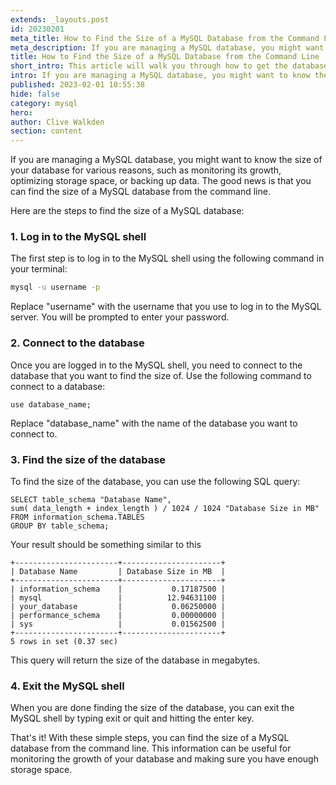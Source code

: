```yaml
---
extends: _layouts.post
id: 20230201
meta_title: How to Find the Size of a MySQL Database from the Command Line
meta_description: If you are managing a MySQL database, you might want to know the size of your database for various reasons, such as monitoring its growth, optimizing storage space, or backing up data. The good news is that you can find the size of a MySQL database from the command line.
title: How to Find the Size of a MySQL Database from the Command Line
short_intro: This article will walk you through how to get the database size from the cli command
intro: If you are managing a MySQL database, you might want to know the size of your database for various reasons, such as monitoring its growth, optimizing storage space, or backing up data. The good news is that you can find the size of a MySQL database from the command line.
published: 2023-02-01 10:55:38
hide: false
category: mysql
hero:
author: Clive Walkden
section: content
---
```


If you are managing a MySQL database, you might want to know the size of your database for various reasons, such as monitoring its growth, optimizing storage space, or backing up data. The good news is that you can find the size of a MySQL database from the command line.

Here are the steps to find the size of a MySQL database:

### 1. Log in to the MySQL shell
The first step is to log in to the MySQL shell using the following command in your terminal:

```bash
mysql -u username -p
```

Replace "username" with the username that you use to log in to the MySQL server. You will be prompted to enter your password.

### 2. Connect to the database
Once you are logged in to the MySQL shell, you need to connect to the database that you want to find the size of. Use the following command to connect to a database:

```mysql
use database_name;
```

Replace "database_name" with the name of the database you want to connect to.

### 3. Find the size of the database
To find the size of the database, you can use the following SQL query:

```mysql
SELECT table_schema "Database Name", 
sum( data_length + index_length ) / 1024 / 1024 "Database Size in MB" 
FROM information_schema.TABLES 
GROUP BY table_schema;
```

Your result should be something similar to this
```mysql
+-----------------------+----------------------+
| Database Name         | Database Size in MB  |
+-----------------------+----------------------+
| information_schema    |           0.17187500 |
| mysql                 |          12.94631100 |
| your_database         |           0.06250000 |
| performance_schema    |           0.00000000 |
| sys                   |           0.01562500 |
+-----------------------+----------------------+
5 rows in set (0.37 sec)
```

This query will return the size of the database in megabytes.

### 4. Exit the MySQL shell
When you are done finding the size of the database, you can exit the MySQL shell by typing exit or quit and hitting the enter key.

That's it! With these simple steps, you can find the size of a MySQL database from the command line. This information can be useful for monitoring the growth of your database and making sure you have enough storage space.
